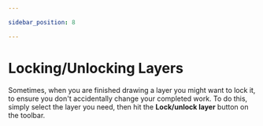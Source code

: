 ```yaml
---

sidebar_position: 8

---
```

# Locking/Unlocking Layers

Sometimes, when you are finished drawing a layer you might want to lock it, to ensure you don't accidentally change your completed work. To do this, simply select the layer you need, then hit the **Lock/unlock layer** button on the toolbar.
